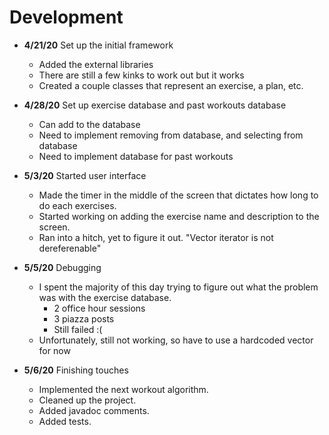 # Development
- **4/21/20** Set up the initial framework
    - Added the external libraries
    - There are still a few kinks to work out but it works
    - Created a couple classes that represent an exercise, a plan, etc.
    
- **4/28/20** Set up exercise database and past workouts database
    - Can add to the database
    - Need to implement removing from database, and selecting from database
    - Need to implement database for past workouts
  
- **5/3/20** Started user interface
    - Made the timer in the middle of the screen that dictates how long to do each exercises.
    - Started working on adding the exercise name and description to the screen.
    - Ran into a hitch, yet to figure it out. "Vector iterator is not dereferenable"
    
- **5/5/20** Debugging
    - I spent the majority of this day trying to figure out what the problem was with the exercise database.
        - 2 office hour sessions
        - 3 piazza posts
        - Still failed :(
    - Unfortunately, still not working, so have to use a hardcoded vector for now
    
- **5/6/20** Finishing touches
    - Implemented the next workout algorithm.
    - Cleaned up the project.
    - Added javadoc comments.
    - Added tests.